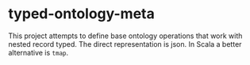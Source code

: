 # typed-ontology-meta

This project attempts to define base ontology operations that work with nested record typed.
The direct representation is json. In Scala a better alternative is `tmap`.
